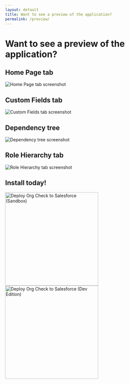```yaml
---
layout: default
title: Want to see a preview of the application?
permalink: /preview/
---
```


# Want to see a preview of the application?

## Home Page tab
![Home Page tab screenshot](../images/screenshots/OrgCheck-Screenshot-Home.png)

## Custom Fields tab
![Custom Fields tab screenshot](../images/screenshots/OrgCheck-Screenshot-CustomFields.png)

## Dependency tree 
![Dependency tree screenshot](../images/screenshots/OrgCheck-Screenshot-Dependencies.png)

## Role Hierarchy tab
![Role Hierarchy tab screenshot](../images/screenshots/OrgCheck-Screenshot-Roles.png)

## Install today!
<a href="https://sfdc.co/OrgCheck-InstallToday-SDB"><img width="300" src="../assets/pngs/Install-SDBX.png" alt="Deploy Org Check to Salesforce (Sandbox)"></a><br />
<a href="https://sfdc.co/OrgCheck-InstallToday-DE"><img width="300" src="../assets/pngs/Install-DevEdition.png" alt="Deploy Org Check to Salesforce (Dev Edition)"></a><br />

